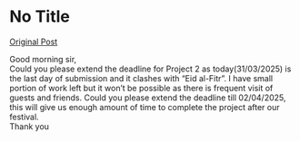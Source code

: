 # No Title

[Original Post](https://discourse.onlinedegree.iitm.ac.in/t/169029/218)

<p>Good morning sir,<br>
Could you please extend the deadline for Project 2 as today(31/03/2025) is the last day of submission and it clashes with “Eid al-Fitr”. I have small portion of work left but it won’t be possible as there is frequent visit of guests and friends. Could you please extend the deadline till 02/04/2025, this will give us enough amount of time to complete the project after our festival.<br>
Thank you</p>